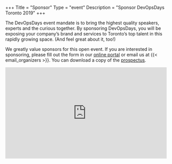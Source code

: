 +++
Title = "Sponsor"
Type = "event"
Description = "Sponsor DevOpsDays Toronto 2019"
+++

The DevOpsDays event mandate is to bring the highest ­quality speakers, experts and the curious together. By sponsoring DevOpsDays, you will be exposing your company’s brand and services to Toronto’s top talent in this rapidly growing space. (And feel great about it, too!)

We greatly value sponsors for this open event. If you are interested in sponsoring, please fill out the form in our <a href="https://pheedloop.com/sponsor/contract/dodto19/apply/" target="_blank">online portal</a> or email us at {{< email_organizers >}}. You can download a copy of the <a href="https://docs.google.com/presentation/d/1bygvrjNyNDWdg7e3yA6i3inJDJNdUgs5Wouphf_NSJI/export/pdf" target="_blank">prospectus</a>.

<div style="position: relative; overflow: hidden; padding-top: 56.25%;">
<iframe src="https://docs.google.com/presentation/d/e/2PACX-1vRL0Nt3UQjNhnxTlWPk2WPG_giICLmXI-OxoE7Pj7VYhTxyka5pZB862ZYGTmTeXY8Q1gmFZzEH5tKy/embed?start=false&loop=true&delayms=30000" frameborder="0" style="position: absolute; top: 0; left: 0; width: 100%; height: 100%; border: 0;" allowfullscreen="true" mozallowfullscreen="true" webkitallowfullscreen="true"></iframe>
</div>